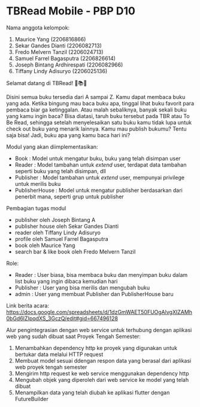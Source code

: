 # TBRead Mobile - PBP D10

Nama anggota kelompok:
1. Maurice Yang (2206816866)
2. Sekar Gandes Dianti (2206082713)
3. Fredo Melvern Tanzil (2206024713)
4. Samuel Farrel Bagasputra (2206826614)
5. Joseph Bintang Ardhirespati (2206082966)
6. Tiffany Lindy Adisuryo (2206025136)

Selamat datang di TBRead! 📖📚📑

Disini semua buku tersedia dari A sampai Z. Kamu dapat membaca buku yang ada. Ketika bingung mau baca buku apa, tinggal lihat buku favorit para pembaca biar ga ketinggalan. Atau malah sebaliknya, banyak sekali buku yang kamu ingin baca? Bisa diatasi, taruh buku tersebut pada TBR atau To Be Read, sehingga setelah menyelesaikan satu buku kamu tidak lupa untuk check out buku yang menarik lainnya. Kamu mau publish bukumu? Tentu saja bisa! Jadi, buku apa yang kamu baca hari ini?

Modul yang akan diimplementasikan:
- Book            : Model untuk mengatur buku, buku yang telah disimpan user
- Reader          : Model tambahan untuk _extend_ user, terdapat data tambahan seperti buku yang telah disimpan, dll
- Publisher        : Model tambahan untuk _extend_ user, mempunyai privilege untuk merilis buku
- PublisherHouse  : Model untuk mengatur publisher berdasarkan dari penerbit mana, seperti grup untuk publisher

Pembagian tugas modul
- publisher oleh Joseph Bintang A
- publisher house oleh Sekar Gandes Dianti
- reader oleh Tiffany Lindy Adisuryo
- profile oleh Samuel Farrel Bagasputra
- book oleh Maurice Yang
- search bar & like book oleh Fredo Melvern Tanzil

Role:
- Reader    : User biasa, bisa membaca buku dan menyimpan buku dalam list buku yang ingin dibaca kemudian hari
- Publisher  : User yang bisa merilis dan mengubah buku
- admin      : User yang membuat Publisher dan PublisherHouse baru

Link berita acara: https://docs.google.com/spreadsheets/d/1dzGmWAET50FUOgAlvgXIZAMh0bGd6IZIpqdXS_3GczQ/edit#gid=667496128


Alur pengintegrasian dengan web service untuk terhubung dengan aplikasi web yang sudah dibuat saat Proyek Tengah Semester:
1. Menambahkan dependency http ke proyek yang digunakan untuk bertukar data melalui HTTP request
2. Membuat model sesuai ddengan respon data yang berasal dari aplikasi web proyek tengah semester
3. Mengirim http request ke web service menggunakan dependency http
4. Mengubah objek yang diperoleh dari web service ke model yang telah dibuat
5. Menampilkan data yang telah diubah ke aplikasi flutter dengan FutureBuilder

